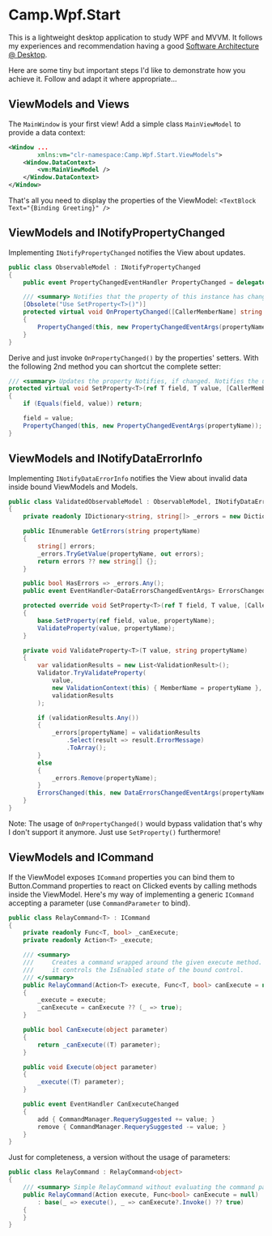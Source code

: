 # Camp.Wpf.Start
This is a lightweight desktop application to study WPF and MVVM. It follows my experiences and recommendation having a good [Software Architecture @ Desktop](http://devsofa.blogspot.de/2017/01/software-architecture-desktop.html).

Here are some tiny but important steps I'd like to demonstrate how you achieve it. Follow and adapt it where appropriate...

## ViewModels and Views
The `MainWindow` is your first view! Add a simple class `MainViewModel` to provide a data context:

```xml
<Window ...
        xmlns:vm="clr-namespace:Camp.Wpf.Start.ViewModels">
    <Window.DataContext>
        <vm:MainViewModel />
    </Window.DataContext>
</Window>
```

That's all you need to display the properties of the ViewModel: `<TextBlock Text="{Binding Greeting}" />`

## ViewModels and INotifyPropertyChanged
Implementing `INotifyPropertyChanged` notifies the View about updates.
```cs
public class ObservableModel : INotifyPropertyChanged
{
    public event PropertyChangedEventHandler PropertyChanged = delegate { };

    /// <summary> Notifies that the property of this instance has changed. </summary>
    [Obsolete("Use SetProperty<T>()")]
    protected virtual void OnPropertyChanged([CallerMemberName] string propertyName = null)
    {
        PropertyChanged(this, new PropertyChangedEventArgs(propertyName));
    }
}
```
Derive and just invoke `OnPropertyChanged()` by the properties' setters. With the following 2nd method you can shortcut the complete setter:
```cs
/// <summary> Updates the property Notifies, if changed. Notifies the update afterwards. </summary>
protected virtual void SetProperty<T>(ref T field, T value, [CallerMemberName] string propertyName = null)
{
    if (Equals(field, value)) return;

    field = value;
    PropertyChanged(this, new PropertyChangedEventArgs(propertyName));
}
```

## ViewModels and INotifyDataErrorInfo
Implementing `INotifyDataErrorInfo` notifies the View about invalid data inside bound ViewModels and Models.
```cs
public class ValidatedObservableModel : ObservableModel, INotifyDataErrorInfo
{
    private readonly IDictionary<string, string[]> _errors = new Dictionary<string, string[]>();

    public IEnumerable GetErrors(string propertyName)
    {
        string[] errors;
        _errors.TryGetValue(propertyName, out errors);
        return errors ?? new string[] {};
    }

    public bool HasErrors => _errors.Any();
    public event EventHandler<DataErrorsChangedEventArgs> ErrorsChanged = delegate { };

    protected override void SetProperty<T>(ref T field, T value, [CallerMemberName] string propertyName = null)
    {
        base.SetProperty(ref field, value, propertyName);
        ValidateProperty(value, propertyName);
    }

    private void ValidateProperty<T>(T value, string propertyName)
    {
        var validationResults = new List<ValidationResult>();
        Validator.TryValidateProperty(
            value,
            new ValidationContext(this) { MemberName = propertyName },
            validationResults
        );

        if (validationResults.Any())
        {
            _errors[propertyName] = validationResults
                .Select(result => result.ErrorMessage)
                .ToArray();
        }
        else
        {
            _errors.Remove(propertyName);
        }
        ErrorsChanged(this, new DataErrorsChangedEventArgs(propertyName));
    }
}
```
Note: The usage of `OnPropertyChanged()` would bypass validation that's why I don't support it anymore. Just use `SetProperty()` furthermore!


## ViewModels and ICommand

If the ViewModel exposes `ICommand` properties you can bind them to Button.Command properties to react on Clicked events by calling methods inside the ViewModel. Here's my way of implementing a generic `ICommand` accepting a parameter (use `CommandParameter` to bind).
```cs
public class RelayCommand<T> : ICommand
{
    private readonly Func<T, bool> _canExecute;
    private readonly Action<T> _execute;

    /// <summary>
    ///     Creates a command wrapped around the given execute method. If canExecute is given,
    ///     it controls the IsEnabled state of the bound control.
    /// </summary>
    public RelayCommand(Action<T> execute, Func<T, bool> canExecute = null)
    {
        _execute = execute;
        _canExecute = canExecute ?? (_ => true);
    }

    public bool CanExecute(object parameter)
    {
        return _canExecute((T) parameter);
    }

    public void Execute(object parameter)
    {
        _execute((T) parameter);
    }

    public event EventHandler CanExecuteChanged
    {
        add { CommandManager.RequerySuggested += value; }
        remove { CommandManager.RequerySuggested -= value; }
    }
}
```
Just for completeness, a version without the usage of parameters:
```cs
public class RelayCommand : RelayCommand<object>
{
    /// <summary> Simple RelayCommand without evaluating the command parameter. </summary>
    public RelayCommand(Action execute, Func<bool> canExecute = null)
        : base(_ => execute(), _ => canExecute?.Invoke() ?? true)
    {
    }
}
```
